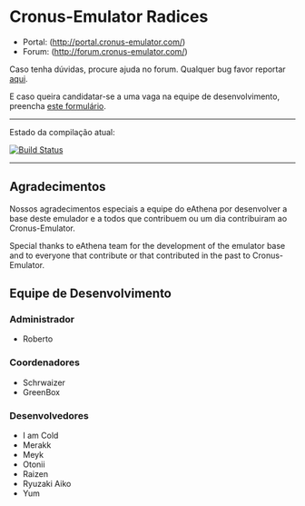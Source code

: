 ﻿Cronus-Emulator Radices
===============

* Portal: (http://portal.cronus-emulator.com/)
* Forum: (http://forum.cronus-emulator.com/)

Caso tenha dúvidas, procure ajuda no forum. Qualquer bug favor reportar [aqui](http://forum.cronus-emulator.com/trackdown).

E caso queira candidatar-se a uma vaga na equipe de desenvolvimento, preencha [este formulário](http://forum.cronus-emulator.com/index.php?app=contato).

--------------
Estado da compilação atual:

[![Build Status](https://travis-ci.org/Cronus-Emulator/Radices.png?branch=master)](https://travis-ci.org/Cronus-Emulator/Radices)

--------------

Agradecimentos
--------------
Nossos agradecimentos especiais a equipe do eAthena por desenvolver a base deste emulador e a todos que contribuem ou um dia contribuiram ao Cronus-Emulator.

Special thanks to eAthena team for the development of the emulator base and to everyone that contribute or that contributed in the past to Cronus-Emulator.


Equipe de Desenvolvimento
------
### Administrador
- Roberto

### Coordenadores
- Schrwaizer
- GreenBox

### Desenvolvedores
- I am Cold
- Merakk
- Meyk
- Otonii
- Raizen
- Ryuzaki Aiko
- Yum
